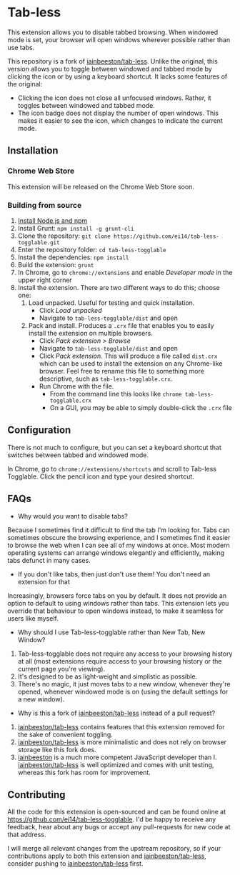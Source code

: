 Tab-less
========

This extension allows you to disable tabbed browsing. When windowed mode is
set, your browser will open windows wherever possible rather than use tabs.

This repository is a fork of
[iainbeeston/tab-less](https://github.com/iainbeeston/tab-less). Unlike the
original, this version allows you to toggle between windowed and tabbed mode by
clicking the icon or by using a keyboard shortcut. It lacks some features of
the original:

* Clicking the icon does not close all unfocused windows. Rather, it toggles
between windowed and tabbed mode.
* The icon badge does not display the number of open windows. This makes it
easier to see the icon, which changes to indicate the current mode.

Installation
-----

### Chrome Web Store

This extension will be released on the Chrome Web Store soon.

### Building from source

1. [Install Node.js and
npm](https://docs.npmjs.com/downloading-and-installing-node-js-and-npm)
2. Install Grunt: `npm install -g grunt-cli`
3. Clone the repository: `git clone https://github.com/ei14/tab-less-togglable.git`
4. Enter the repository folder: `cd tab-less-togglable`
5. Install the dependencies: `npm install`
6. Build the extension: `grunt`
7. In Chrome, go to `chrome://extensions` and enable *Developer mode* in the
upper right corner
8. Install the extension. There are two different ways to do this; choose one:
    1. Load unpacked. Useful for testing and quick installation.
        * Click *Load unpacked*
        * Navigate to `tab-less-togglable/dist` and open
    2. Pack and install. Produces a `.crx` file that enables you to easily
    install the extension on multiple browsers.
        * Click *Pack extension > Browse*
        * Navigate to `tab-less-togglable/dist` and open
        * Click *Pack extension*. This will produce a file called `dist.crx`
        which can be used to install the extension on any Chrome-like browser.
        Feel free to rename this file to something more descriptive, such as
        `tab-less-togglable.crx`.
        * Run Chrome with the file.
            * From the command line this looks like `chrome
            tab-less-togglable.crx`
            * On a GUI, you may be able to simply double-click the `.crx` file

Configuration
-------------

There is not much to configure, but you can set a keyboard shortcut that
switches between tabbed and windowed mode.

In Chrome, go to `chrome://extensions/shortcuts` and scroll to Tab-less
Togglable. Click the pencil icon and type your desired shortcut.

FAQs
----

* Why would you want to disable tabs?

Because I sometimes find it difficult to find the tab I'm looking for. Tabs can
sometimes obscure the browsing experience, and I sometimes find it easier to
browse the web when I can see all of my windows at once. Most modern operating
systems can arrange windows elegantly and efficiently, making tabs defunct in
many cases.

* If you don't like tabs, then just don't use them! You don't need an extension for that

Increasingly, browsers force tabs on you by default. It does not provide an
option to default to using windows rather than tabs. This extension lets you
override that behaviour to open windows instead, to make it seamless for users
like myself.

* Why should I use Tab-less-togglable rather than New Tab, New Window?

1. Tab-less-togglable does not require any access to your browsing history at all (most extensions require access to your browsing history or the current page you're viewing).
2. It's designed to be as light-weight and simplistic as possible.
3. There's no magic, it just moves tabs to a new window, whenever they're opened, whenever windowed mode is on (using the default settings for a new window).

* Why is this a fork of [iainbeeston/tab-less](https://github.com/iainbeeston/tab-less) instead of a pull request?

1. [iainbeeston/tab-less](https://github.com/iainbeeston/tab-less) contains
features that this extension removed for the sake of convenient toggling.
2. [iainbeeston/tab-less](https://github.com/iainbeeston/tab-less) is more
minimalistic and does not rely on browser storage like this fork does.
3. [iainbeeston](https://github.com/iainbeeston) is a much more competent
JavaScript developer than I.
[iainbeeston/tab-less](https://github.com/iainbeeston/tab-less) is well
optimized and comes with unit testing, whereas this fork has room for
improvement.

Contributing
------------

All the code for this extension is open-sourced and can be found online at
https://github.com/ei14/tab-less-togglable. I'd be happy to receive any
feedback, hear about any bugs or accept any pull-requests for new code at that
address.

I will merge all relevant changes from the upstream repository, so if your
contributions apply to both this extension and
[iainbeeston/tab-less](https://github.com/iainbeeston/tab-less), consider
pushing to [iainbeeston/tab-less](https://github.com/iainbeeston/tab-less)
first.
